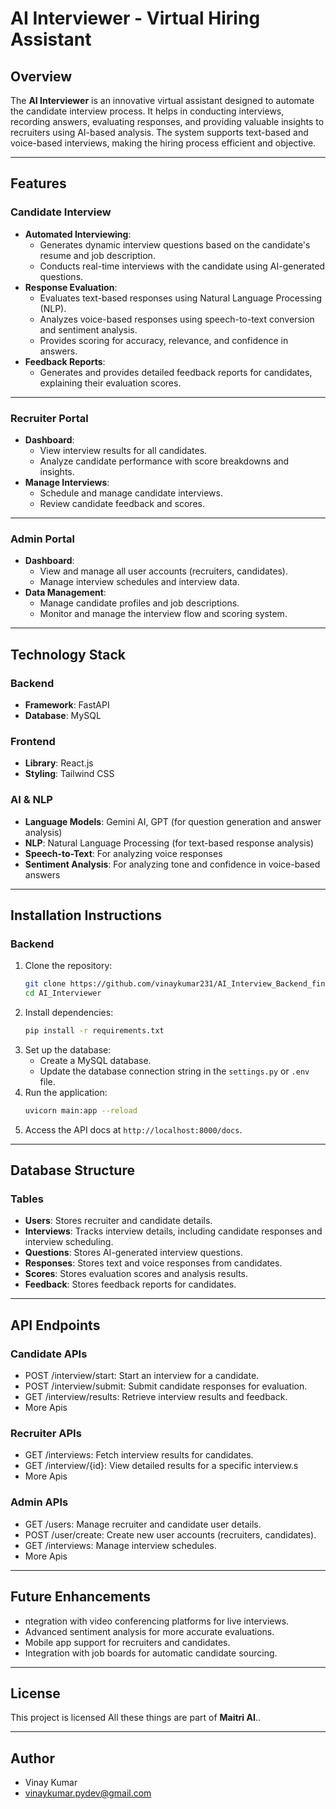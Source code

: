 # AI Interviewer - Virtual Hiring Assistant

## Overview
The **AI Interviewer** is an innovative virtual assistant designed to automate the candidate interview process. It helps in conducting interviews, recording answers, evaluating responses, and providing valuable insights to recruiters using AI-based analysis. The system supports text-based and voice-based interviews, making the hiring process efficient and objective.

---

## Features

### **Candidate Interview**
- **Automated Interviewing**:
  - Generates dynamic interview questions based on the candidate's resume and job description.
  - Conducts real-time interviews with the candidate using AI-generated questions.
- **Response Evaluation**:
  - Evaluates text-based responses using Natural Language Processing (NLP).
  - Analyzes voice-based responses using speech-to-text conversion and sentiment analysis.
  - Provides scoring for accuracy, relevance, and confidence in answers.
- **Feedback Reports**:
  - Generates and provides detailed feedback reports for candidates, explaining their evaluation scores.

---

### **Recruiter Portal**
- **Dashboard**:
  - View interview results for all candidates.
  - Analyze candidate performance with score breakdowns and insights.
- **Manage Interviews**:
  - Schedule and manage candidate interviews.
  - Review candidate feedback and scores.

---

### **Admin Portal**
- **Dashboard**:
  - View and manage all user accounts (recruiters, candidates).
  - Manage interview schedules and interview data.
- **Data Management**:
  - Manage candidate profiles and job descriptions.
  - Monitor and manage the interview flow and scoring system.

---

## Technology Stack
### **Backend**
- **Framework**: FastAPI
- **Database**: MySQL

### **Frontend**
- **Library**: React.js
- **Styling**: Tailwind CSS

### **AI & NLP**
- **Language Models**: Gemini AI, GPT (for question generation and answer analysis)
- **NLP**: Natural Language Processing (for text-based response analysis)
- **Speech-to-Text**: For analyzing voice responses
- **Sentiment Analysis**: For analyzing tone and confidence in voice-based answers

---

## Installation Instructions

### **Backend**
1. Clone the repository:
   ```bash
   git clone https://github.com/vinaykumar231/AI_Interview_Backend_final.git
   cd AI_Interviewer
   ```
2. Install dependencies:
   ```bash
   pip install -r requirements.txt
   ```
3. Set up the database:
   - Create a MySQL database.
   - Update the database connection string in the `settings.py` or `.env` file.
4. Run the application:
   ```bash
   uvicorn main:app --reload
   ```
5. Access the API docs at `http://localhost:8000/docs`.

---

## Database Structure
### **Tables**
- **Users**: Stores recruiter and candidate details.
- **Interviews**: Tracks interview details, including candidate responses and interview scheduling.
- **Questions**: Stores AI-generated interview questions.
- **Responses**: Stores text and voice responses from candidates.
- **Scores**: Stores evaluation scores and analysis results.
- **Feedback**: Stores feedback reports for candidates.

---

## API Endpoints
### **Candidate APIs**
- POST /interview/start: Start an interview for a candidate.
- POST /interview/submit: Submit candidate responses for evaluation.
- GET /interview/results: Retrieve interview results and feedback.
- More Apis

### **Recruiter APIs**
- GET /interviews: Fetch interview results for candidates.
- GET /interview/{id}: View detailed results for a specific interview.s
- More Apis

### **Admin APIs**
- GET /users: Manage recruiter and candidate user details.
- POST /user/create: Create new user accounts (recruiters, candidates).
- GET /interviews: Manage interview schedules.
- More Apis

---

## Future Enhancements
- ntegration with video conferencing platforms for live interviews.
- Advanced sentiment analysis for more accurate evaluations.
- Mobile app support for recruiters and candidates.
- Integration with job boards for automatic candidate sourcing.

---

## License
This project is licensed All these things are part of **Maitri AI**..

---

## Author
- Vinay Kumar
- vinaykumar.pydev@gmail.com
